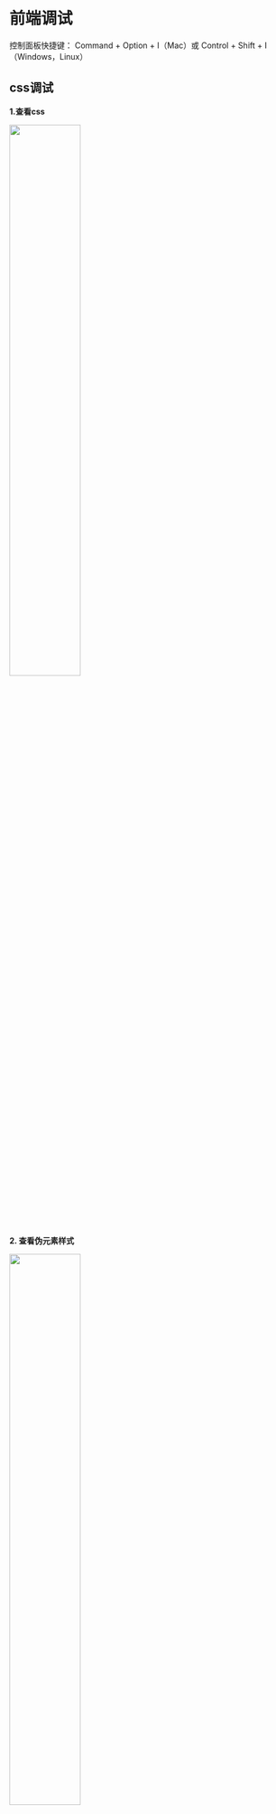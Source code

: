 # 前端调试

控制面板快捷键： Command + Option + I（Mac）或 Control + Shift + I（Windows，Linux）


## css调试

**1.查看css**

<img src='~@imgUrl/debug/css.png' width='50%' >

**2. 查看伪元素样式**

<img src='~@imgUrl/debug/pseudo.png' width='50%' >

**3.添加或修改css样式**

1.直接在原class中添加新样式
2.在新class中添加新样式
3.复选框切换样式声明

<img src='~@imgUrl/debug/style.png' width='50%' >



**4.快捷键修改声明值**

- 编辑声明的值时，可以使用以下键盘快捷键将值递增固定量

```
步长1：Up 将值更改为1
步长0.1：Option+ Up（Mac）或Alt+ Up （Windows，Linux）增加0.1。
步长10：Shift+ Up增加10。
步长100：Shift+ Command+ Up（Mac）或 Shift+ Page Up（Windows，Linux）将值增加100
```

- 快速修改盒模型尺寸



**查看当前元素的事件**

- Ancestors：当前选定节点 + 祖先节点的事件(冒泡)
- Framework listeners：安装在chrome上的插件的事件

**5.使用Coverage选项卡查看CSS和js的使用情况**

打开Coverage方法：
- 打开devtools
- 点击右上角...
- More tools 
- Coverage

快捷键：Command+ Shift+ P（Mac）或 Control+ Shift+ P（Windows，Linux，Chrome OS），输入coverage


## js调试
 - 输出测试
 - 断点调试
     - DOM断点调试
     - js执行断点调试
     - http request 断点调试

**1. 输出调试**

alert、[console](https://developer.mozilla.org/zh-CN/docs/Web/API/Console)、document.write、innerHTML等
 
**控制台**

快捷键： Ctrl+Shift+J (Windows / Linux) 或者 Cmd+Opt+J (Mac)。

- console.log( )
- console.error( )
- console.warn( )
- console.info( )
- console.table( )
- console.time( )、console.timeEnd( )
- console.clear( )
- console.assert( )
- console.group( )、console.groupEnd( )
- console.count( ) 
- copy( )
- 。。。

**格式化输出**

- console.log('%c不一样的console.log', 'font-size: 20px; color: blue');

<img src='~@imgUrl/debug/format.png' width='50%' >

**2.断点调试**



<img src='~@imgUrl/debug/sources.png' width='50%' >


**断点**
- 普通断点
- 条件断点

debugger断点调试

<img src='~@imgUrl/debug/disturb.png' width='50%' >

- Watch：查看自定义表达式的值
- Call stack ：调用栈
- Scope：作用域
- Breakpoints：管理代码断点
- XHR/fetch Breakpoints：[http 请求断点](https://re.m.jd.com/ks/item/999992.html)
- DOM Breakpoints：DOM断点

### source面板
 Control + P or Command + P (Mac)
<img src='~@imgUrl/debug/openfile.png' width='50%' >


## network 

查看资源加载情况

- 设置是否启用缓存
- 网络加载速度
- 捕捉页面渲染瞬间

**Filter 文本框：过滤请求**

**Group by frame**
http://www.w3school.com.cn/tiy/t.asp?f=html_iframe

**在页面加载期间捕获屏幕截图**：Capture screenshots 捕获屏幕截图 

```
1、将鼠标指针悬停在屏幕截图上以查看捕获屏幕截图的时间点。 Overview 窗格中将显示一条黄线。
2、点击屏幕截图的缩略图以过滤捕获屏幕截图后出现的任何请求。
3、双击缩略图进行放大。
```
<img src='~@imgUrl/debug/screenshot-hover.png' width='50%' >



**跨页面加载保存请求**: Preserve log 复选框

<img src='~@imgUrl/debug/preserve.png' width='50%' >


**Disable cache**：停用浏览器缓存 —— 模拟新用户的体验

**Network Throttling**：模拟 2G、3G 和其他连接速度

**手动清除浏览器缓存、cookie**

<img src='~@imgUrl/debug/clear-browser-cookies.png' width='50%' >


**Hide data URLs**：隐藏数据网址，data: 开头的所有请求都是数据网址

**添加或移除列**
<img src='~@imgUrl/debug/add-column.png' width='50%' >

**[waterfall说明](https://developers.google.com/web/tools/chrome-devtools/network-performance/understanding-resource-timing)**

- Queueing：请求排队
- Stalled：请求等待发送所用的时间
- Waiting(TTFB)：浏览器正在等待响应的第一个字节。 TTFB 表示 Time To First Byte（至第一字节的时间）。此时间包括 1 次往返延迟时间及服务器准备响应所用的时间。
- Content Download：浏览器正在接收响应。



## 性能调试

tips：无痕模式下分析，快捷键ctrl + shift + N

- 查看页面渲染过程
- 统计页面各个环节的耗时
- 模拟各个配置下运行情况

<img src='~@imgUrl/debug/chromePerformance2.png' width='50%' >



<img src='~@imgUrl/debug/overview-annotated.jpg' width='50%' >


- FPS(帧率)：绿色竖线越高，FPS越高，红色的话表示长时间帧，很可能会出现卡顿，所在测试的时候要特别注意红色部分
- CPU：CPU的使用情况，面积图指示消耗 CPU 资源的事件类型
- NET：每条色彩横线表示一种资源，越长表示检索资源所需的时间越长

#**三条竖线：**
- 蓝色：DCL —— DOMContentLoaded
- 绿色：FCP —— First Contentful Paint
- 红色：L —— Load

**[页面生命周期](https://www.jianshu.com/p/3b581af02ebf)：**
- DOMContentLoaded
- load
- beforeunload/unload 

**document.readyState**
- loading(加载中)
- interactive(完成加载，文档已被解析)
- complete(所有资源完成加载，load事件将被触发)

### 火焰图

<img src='~@imgUrl/debug/js-profile.png' width='50%' >


<img src='~@imgUrl/debug/pai.png' width='50%' >

* 蓝色(Loading)：网络通信和HTML解析        
* 黄色(Scripting)：JavaScript执行     
* 紫色(Rendering)：样式计算和布局，即重排     
* 绿色(Painting)：重绘      
* 灰色(other)：其它事件花费的时间       
* 白色(Idle)：空闲时间


<img src='~@imgUrl/debug/20180324151603563.png' width='50%' >

* Send Request                发送网络请求时触发
* Receive Response         响应头报文到达时触发
* Receive Data                 请求的响应数据到达事件，如果响应数据很大（拆包），可能会多次触发该事件
* Finish Loading               网络请求完毕事件
* Parse HTML                   浏览器执行HTML解析
* Update Layer Tree        
* Paint                              确定渲染树上的节点的大小和位置后，便可以对节点进行渲染
* Composite Layers         合成层；当渲染树上的节点涂鸦完毕后，便生成位图（bitmap），浏览器把此位图从CPU传输到GPU




**模拟移动端加载过程**
- 设置网络状态
- 设置CPU倍速
<img src='~@imgUrl/debug/cpu.png' width='50%' >


## Application
缓存 + 离线存储

* 查看和修改本地存储与会话存储。
* 检查和修改 IndexedDB 数据库。
* 对 Web SQL 数据库执行语句。
* 查看应用缓存和服务工作线程缓存。
* 点击一次按钮即可清除所有存储、数据库、缓存和服务工作线程。

**manifest**：离线缓存
**service worker**： Web Worker，可以拦截网络请求、缓存资源或从缓存中检索资源、传递推送消息
**clear storage**：清空所有数据

**IndexDB**
- 数据库的安全源、名称和版本
<img src='~@imgUrl/debug/idb-db.png' width='50%' >

- 查看其键值对
<img src='~@imgUrl/debug/idb-kvps.png' width='50%' >

**Web SQL**
- 用SQL来操纵客户端数据库
<img src='~@imgUrl/debug/web-sql-console.png' width='50%' >


## Security
调试当前网页的安全和认证等问题并确保您已经在你的网站上正确地实现HTTPS

<img src='~@imgUrl/debug/security.png' width='50%' >

- not secure
<img src='~@imgUrl/debug/nonsecuremain.png' width='50%' >

- not secure （混合内容）：页面的主要来源是安全的，但页面请求来自非安全来源的资源
<img src='~@imgUrl/debug/mixedoverview.png' width='50%' >



## Audits
对当前网页进行网络利用情况、网页性能方面的诊断，并给出一些优化建议

<img src='~@imgUrl/debug/audits-2.png' width='50%' >

## 性能测试网站
- lighthouse
- [PageSpeed Insights](https://developers.google.com/speed/pagespeed/insights/)
- [pingdom](https://tools.pingdom.com/)
- 。。。



##  h5页面调试
- Chrome DevTools 模拟手机调试
- Chrome 远程调试(Android) + safari远程调试(iPhone)

<img src='~@imgUrl/debug/screenshot.png' width='50%' >

- fiddler + WiFi + 手机

- Eruda —— 手机网页前端调试面板，[npm](https://www.npmjs.com/package/eruda)，[预览](https://eruda.liriliri.io/)

<img src='~@imgUrl/debug/link.png' width='50%' >

<img src='~@imgUrl/debug/WechatIMG28.jpeg' width='50%' >

- weinre远程调试工具：不能调试JS,也不支持打断点调试，仅能用于调试页面样式，使用场景有限

## 其他调试
- 模拟设备感应器：More tools -> Sensors



### 参考文章
- https://developers.google.com/web/tools/chrome-devtools/open
- https://blog.csdn.net/userkang/article/details/85161244
- https://blog.csdn.net/userkang/article/details/85252644
- https://www.jianshu.com/p/b6f87bac5381
- https://www.jianshu.com/p/a43417b28280

